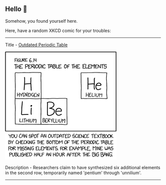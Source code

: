 ## Hello 👀

Somehow, you found yourself here.

Here, have a random XKCD comic for your troubles:

-----------------------------------

Title - [Outdated Periodic Table](https://xkcd.com/2723)

![Outdated Periodic Table](./random_comic.png)

Description - Researchers claim to have synthesized six additional elements in the second row, temporarily named 'pentium' through 'unnilium'.

-----------------------------------